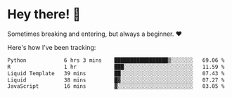 # Hey there! 👋
Sometimes breaking and entering, but always a beginner. ❤️

Here's how I've been tracking:
<!--START_SECTION:waka-->

```txt
Python            6 hrs 3 mins    █████████████████▒░░░░░░░   69.06 %
R                 1 hr            ███░░░░░░░░░░░░░░░░░░░░░░   11.59 %
Liquid Template   39 mins         ██░░░░░░░░░░░░░░░░░░░░░░░   07.43 %
Liquid            38 mins         █▓░░░░░░░░░░░░░░░░░░░░░░░   07.27 %
JavaScript        16 mins         ▓░░░░░░░░░░░░░░░░░░░░░░░░   03.05 %
```

<!--END_SECTION:waka-->

